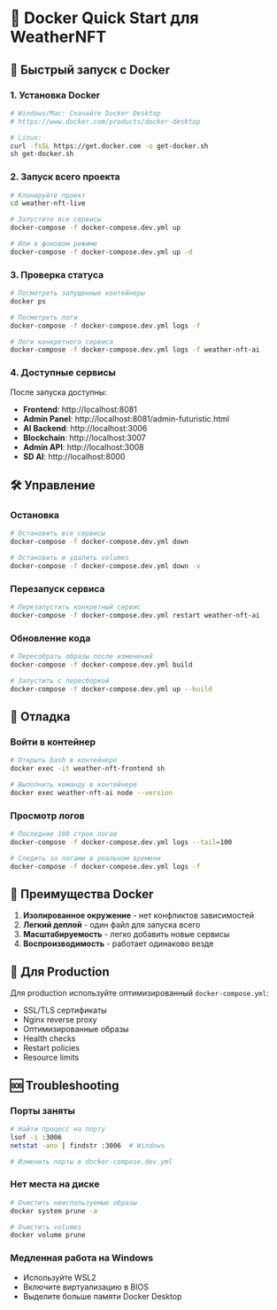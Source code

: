 # 🐳 Docker Quick Start для WeatherNFT

## 🚀 Быстрый запуск с Docker

### 1. Установка Docker
```bash
# Windows/Mac: Скачайте Docker Desktop
# https://www.docker.com/products/docker-desktop

# Linux:
curl -fsSL https://get.docker.com -o get-docker.sh
sh get-docker.sh
```

### 2. Запуск всего проекта
```bash
# Клонируйте проект
cd weather-nft-live

# Запустите все сервисы
docker-compose -f docker-compose.dev.yml up

# Или в фоновом режиме
docker-compose -f docker-compose.dev.yml up -d
```

### 3. Проверка статуса
```bash
# Посмотреть запущенные контейнеры
docker ps

# Посмотреть логи
docker-compose -f docker-compose.dev.yml logs -f

# Логи конкретного сервиса
docker-compose -f docker-compose.dev.yml logs -f weather-nft-ai
```

### 4. Доступные сервисы
После запуска доступны:
- **Frontend**: http://localhost:8081
- **Admin Panel**: http://localhost:8081/admin-futuristic.html
- **AI Backend**: http://localhost:3006
- **Blockchain**: http://localhost:3007
- **Admin API**: http://localhost:3008
- **SD AI**: http://localhost:8000

## 🛠️ Управление

### Остановка
```bash
# Остановить все сервисы
docker-compose -f docker-compose.dev.yml down

# Остановить и удалить volumes
docker-compose -f docker-compose.dev.yml down -v
```

### Перезапуск сервиса
```bash
# Перезапустить конкретный сервис
docker-compose -f docker-compose.dev.yml restart weather-nft-ai
```

### Обновление кода
```bash
# Пересобрать образы после изменений
docker-compose -f docker-compose.dev.yml build

# Запустить с пересборкой
docker-compose -f docker-compose.dev.yml up --build
```

## 🔧 Отладка

### Войти в контейнер
```bash
# Открыть bash в контейнере
docker exec -it weather-nft-frontend sh

# Выполнить команду в контейнере
docker exec weather-nft-ai node --version
```

### Просмотр логов
```bash
# Последние 100 строк логов
docker-compose -f docker-compose.dev.yml logs --tail=100

# Следить за логами в реальном времени
docker-compose -f docker-compose.dev.yml logs -f
```

## 🌟 Преимущества Docker

1. **Изолированное окружение** - нет конфликтов зависимостей
2. **Легкий деплой** - один файл для запуска всего
3. **Масштабируемость** - легко добавить новые сервисы
4. **Воспроизводимость** - работает одинаково везде

## 📝 Для Production

Для production используйте оптимизированный `docker-compose.yml`:
- SSL/TLS сертификаты
- Nginx reverse proxy
- Оптимизированные образы
- Health checks
- Restart policies
- Resource limits

## 🆘 Troubleshooting

### Порты заняты
```bash
# Найти процесс на порту
lsof -i :3006
netstat -ano | findstr :3006  # Windows

# Изменить порты в docker-compose.dev.yml
```

### Нет места на диске
```bash
# Очистить неиспользуемые образы
docker system prune -a

# Очистить volumes
docker volume prune
```

### Медленная работа на Windows
- Используйте WSL2
- Включите виртуализацию в BIOS
- Выделите больше памяти Docker Desktop